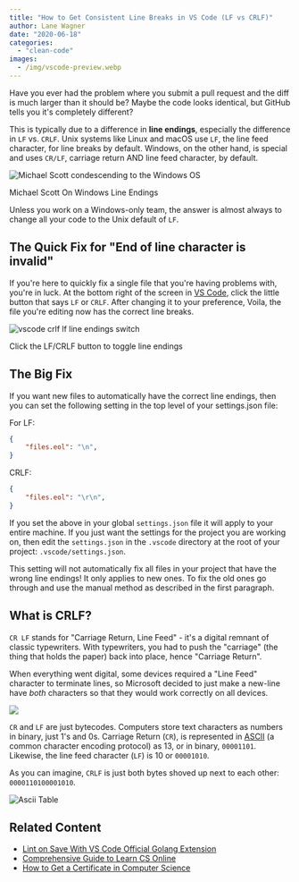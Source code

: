 ```yaml
---
title: "How to Get Consistent Line Breaks in VS Code (LF vs CRLF)"
author: Lane Wagner
date: "2020-06-18"
categories: 
  - "clean-code"
images:
  - /img/vscode-preview.webp
---
```


Have you ever had the problem where you submit a pull request and the diff is much larger than it should be? Maybe the code looks identical, but GitHub tells you it's completely different?

This is typically due to a difference in **line endings**, especially the difference in `LF` vs. `CRLF`. Unix systems like Linux and macOS use `LF`, the line feed character, for line breaks by default. Windows, on the other hand, is special and uses `CR/LF`, carriage return AND line feed character, by default.

![Michael Scott condescending to the Windows OS](/img/12bb747ebc3c94d638257f18ab25d307-300x244.jpg)

Michael Scott On Windows Line Endings

Unless you work on a Windows-only team, the answer is almost always to change all your code to the Unix default of `LF`.

## The Quick Fix for "End of line character is invalid"

If you're here to quickly fix a single file that you're having problems with, you're in luck. At the bottom right of the screen in [VS Code](https://code.visualstudio.com/), click the little button that says `LF` or `CRLF`. After changing it to your preference, Voila, the file you're editing now has the correct line breaks.

![vscode crlf lf line endings switch](/img/vscode-crlf-lf-line-endings-switch.jpg)

Click the LF/CRLF button to toggle line endings

## The Big Fix

If you want new files to automatically have the correct line endings, then you can set the following setting in the top level of your settings.json file:

For LF:

```json
{
    "files.eol": "\n",
}
```

CRLF:

```json
{
    "files.eol": "\r\n",
}
```

If you set the above in your global `settings.json` file it will apply to your entire machine. If you just want the settings for the project you are working on, then edit the `settings.json` in the `.vscode` directory at the root of your project: `.vscode/settings.json`.

This setting will not automatically fix all files in your project that have the wrong line endings! It only applies to new ones. To fix the old ones go through and use the manual method as described in the first paragraph.

## What is CRLF?

`CR LF` stands for "Carriage Return, Line Feed" - it's a digital remnant of classic typewriters. With typewriters, you had to push the "carriage" (the thing that holds the paper) back into place, hence "Carriage Return".

When everything went digital, some devices required a "Line Feed" character to terminate lines, so Microsoft decided to just make a new-line have _both_ characters so that they would work correctly on all devices.

![](/img/typewriter-form-unsplash-with-carriage-300x200.jpeg)

`CR` and `LF` are just bytecodes. Computers store text characters as numbers in binary, just 1's and 0s. Carriage Return (`CR`), is represented in [ASCII](https://en.wikipedia.org/wiki/ASCII) (a common character encoding protocol) as 13, or in binary, `00001101`. Likewise, the line feed character (`LF`) is 10 or `00001010`.

As you can imagine, `CRLF` is just both bytes shoved up next to each other: `0000110100001010`.

![Ascii Table](/img/asciifull.gif)

## Related Content

- [Lint on Save With VS Code Official Golang Extension](https://qvault.io/2020/06/30/lint-on-save-with-vs-code-official-golang-extension/)
- [Comprehensive Guide to Learn CS Online](https://qvault.io/2020/11/18/comprehensive-guide-to-learn-computer-science-online/)
- [How to Get a Certificate in Computer Science](https://qvault.io/2020/12/15/a-certificate-in-computer-science-2021-guide/)
